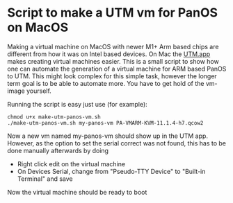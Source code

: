 # Script to make a UTM vm for PanOS on MacOS

Making a virtual machine on MacOS with newer M1+ Arm based chips are different from how it was on Intel based devices. On Mac the [UTM.app](https://mac.getutm.app/) makes creating virtual machines easier. This is a small script to show how one can automate the generation of a virtual machine for ARM based PanOS to UTM. This might look complex for this simple task, however the longer term goal is to be able to automate more. You have to get hold of the vm-image yourself.

Running the script is easy just use (for example):
```
chmod u+x make-utm-panos-vm.sh
./make-utm-panos-vm.sh my-panos-vm PA-VMARM-KVM-11.1.4-h7.qcow2
```

Now a new vm named my-panos-vm should show up in the UTM app. However, as the option to set the serial correct was not found, this has to be done manually afterwards by doing

- Right click edit on the virtual machine
- On Devices Serial, change from "Pseudo-TTY Device" to "Built-in Terminal" and save

Now the virtual machine should be ready to boot
